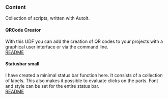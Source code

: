 ### Content
Collection of scripts, written with AutoIt.

#### QRCode Creator
With this UDF you can add the creation of QR codes to your projects with a graphical user interface or via the command line.<br />
[README](QRCode/QRCode.md)

#### Statusbar small
I have created a minimal status bar function here. It consists of a collection of labels. This also makes it possible to evaluate clicks on the parts.
Font and style can be set for the entire status bar.<br />
[README](Statusbar/statusbar_small.md)